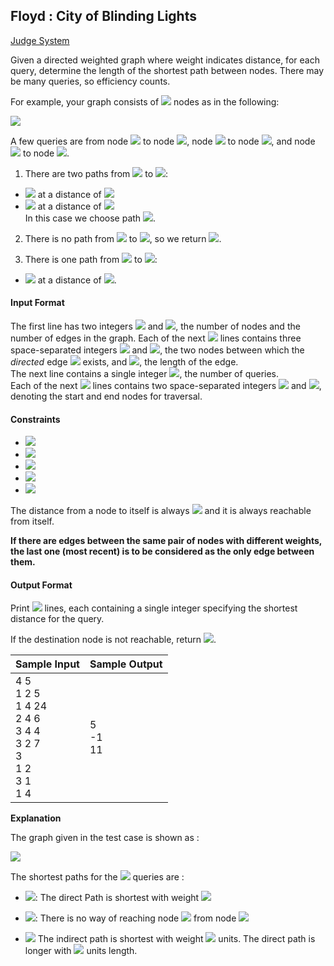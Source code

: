 ## Floyd : City of Blinding Lights

[Judge System](https://www.hackerrank.com/contests/practice-9-sda/challenges/floyd-city-of-blinding-lights)

Given a directed weighted graph where weight indicates distance, for each query, determine the length of the shortest path between nodes. There may be many queries, so efficiency counts.

For example, your graph consists of <img src="https://latex.codecogs.com/svg.latex?\Large&space;5"> nodes as in the following:

![](https://github.com/andy489/Data_Structures_and_Algorithms_CPP/blob/master/assets/Floyd%20-%20City%20of%20Blinding%20Lights%2001.png)

A few queries are from node <img src="https://latex.codecogs.com/svg.latex?\Large&space;4"> to node <img src="https://latex.codecogs.com/svg.latex?\Large&space;3">, node <img src="https://latex.codecogs.com/svg.latex?\Large&space;2"> to node <img src="https://latex.codecogs.com/svg.latex?\Large&space;5">, and node <img src="https://latex.codecogs.com/svg.latex?\Large&space;5"> to node <img src="https://latex.codecogs.com/svg.latex?\Large&space;3">.

1. There are two paths from <img src="https://latex.codecogs.com/svg.latex?\Large&space;4"> to <img src="https://latex.codecogs.com/svg.latex?\Large&space;3">:

- <img src="https://latex.codecogs.com/svg.latex?\Large&space;4\Rightarrow{1}\Rightarrow{2}\Rightarrow{3}"> at a distance of <img src="https://latex.codecogs.com/svg.latex?\Large&space;4+5+1=10">
- <img src="https://latex.codecogs.com/svg.latex?\Large&space;4\Rightarrow{1}\Rightarrow{5}\Rightarrow{3}"> at a distance of <img src="https://latex.codecogs.com/svg.latex?\Large&space;4+3+2=9"><br>
In this case we choose path <img src="https://latex.codecogs.com/svg.latex?\Large&space;2">. 

2. There is no path from <img src="https://latex.codecogs.com/svg.latex?\Large&space;2"> to <img src="https://latex.codecogs.com/svg.latex?\Large&space;5">, so we return <img src="https://latex.codecogs.com/svg.latex?\Large&space;-1">.

3. There is one path from <img src="https://latex.codecogs.com/svg.latex?\Large&space;5"> to <img src="https://latex.codecogs.com/svg.latex?\Large&space;3">:

- <img src="https://latex.codecogs.com/svg.latex?\Large&space;5\Rightarrow{3}"> at a distance of <img src="https://latex.codecogs.com/svg.latex?\Large&space;2">. 

#### Input Format

The first line has two integers <img src="https://latex.codecogs.com/svg.latex?\Large&space;n"> and <img src="https://latex.codecogs.com/svg.latex?\Large&space;m">, the number of nodes and the number of edges in the graph.
Each of the next <img src="https://latex.codecogs.com/svg.latex?\Large&space;m"> lines contains three space-separated integers <img src="https://latex.codecogs.com/svg.latex?\Large&space;x,y"> and <img src="https://latex.codecogs.com/svg.latex?\Large&space;r">, the two nodes between which the *directed* edge <img src="https://latex.codecogs.com/svg.latex?\Large&space;x\Rightarrow{y}"> exists, and <img src="https://latex.codecogs.com/svg.latex?\Large&space;r">, the length of the edge.<br>
The next line contains a single integer <img src="https://latex.codecogs.com/svg.latex?\Large&space;q">, the number of queries.<br>
Each of the next <img src="https://latex.codecogs.com/svg.latex?\Large&space;q"> lines contains two space-separated integers <img src="https://latex.codecogs.com/svg.latex?\Large&space;a"> and <img src="https://latex.codecogs.com/svg.latex?\Large&space;b">, denoting the start and end nodes for traversal.

#### Constraints

- <img src="https://latex.codecogs.com/svg.latex?\Large&space;2\le{n}\le{400}">
- <img src="https://latex.codecogs.com/svg.latex?\Large&space;1\le{m\le{\frac{n\times{(n-1)}}{2}}}">
- <img src="https://latex.codecogs.com/svg.latex?\Large&space;1\le{q}\le{10^5}">
- <img src="https://latex.codecogs.com/svg.latex?\Large&space;1\le{x,y}\le{N}">
- <img src="https://latex.codecogs.com/svg.latex?\Large&space;1\le{r}\le{350}">

The distance from a node to itself is always <img src="https://latex.codecogs.com/svg.latex?\Large&space;0"> and it is always reachable from itself.

**If there are edges between the same pair of nodes with different weights, the last one (most recent) is to be considered as the only edge between them.**

#### Output Format

Print <img src="https://latex.codecogs.com/svg.latex?\Large&space;q"> lines, each containing a single integer specifying the shortest distance for the query.

If the destination node is not reachable, return <img src="https://latex.codecogs.com/svg.latex?\Large&space;-1">.

Sample Input|Sample Output
-|-
4 5<br>1 2 5<br>1 4 24<br>2 4 6<br>3 4 4<br>3 2 7<br>3<br>1 2<br>3 1<br>1 4|5<br>-1<br>11

**Explanation**

The graph given in the test case is shown as :

![](https://github.com/andy489/Data_Structures_and_Algorithms_CPP/blob/master/assets/Floyd%20-%20City%20of%20Blinding%20Lights%2002.png)

The shortest paths for the <img src="https://latex.codecogs.com/svg.latex?\Large&space;3"> queries are :

- <img src="https://latex.codecogs.com/svg.latex?\Large&space;1\Rightarrow{2}">: The direct Path is shortest with weight <img src="https://latex.codecogs.com/svg.latex?\Large&space;5">

- <img src="https://latex.codecogs.com/svg.latex?\Large&space;-1">: There is no way of reaching node <img src="https://latex.codecogs.com/svg.latex?\Large&space;1"> from node <img src="https://latex.codecogs.com/svg.latex?\Large&space;3">

- <img src="https://latex.codecogs.com/svg.latex?\Large&space;1\Rightarrow{2}\Rightarrow{4}"> The indirect path is shortest with weight <img src="https://latex.codecogs.com/svg.latex?\Large&space;(5+6)=11"> units. The direct path is longer with <img src="https://latex.codecogs.com/svg.latex?\Large&space;24"> units length.
